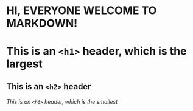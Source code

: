 # HI, EVERYONE WELCOME TO MARKDOWN!
# This is an `<h1>` header, which is the largest

## This is an `<h2>` header

###### This is an `<h6>` header, which is the smallest
